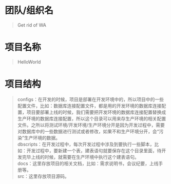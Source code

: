 # 团队/组织名
> Get rid of WA

# 项目名称
> HelloWorld

# 项目结构

> configs：在开发的时候，项目是部署在开发环境中的，所以项目中的一些配置文件，比如：数据库连接配置文件，都是用的开发环境的数据库连接配置，项目要部署上线的时候，我们需要把开发环境的数据库连接配置替换成生产环境的数据库连接配置，所以这个目录可以用来存生产环境的相关配置文件。之所以将测试环境/开发环境/生产环境分开是因为开发过程中，需要对数据库中的一些数据进行测试或者修改，如果不和生产环境分开，会“污染”生产环境的数据。  
> dbscripts：在开发过程中，每次开发过程中涉及到要执行一些脚本，比如：开发过程中，要新建一个表，建表语句就要保存在这个目录里面，待开发完毕上线的时候，就需要在生产环境中执行这个建表语句。  
> docs：这里存放项目的相关文档，比如：需求说明书，会议纪要，上线手册等。  
> src：这里存放项目源码。  
